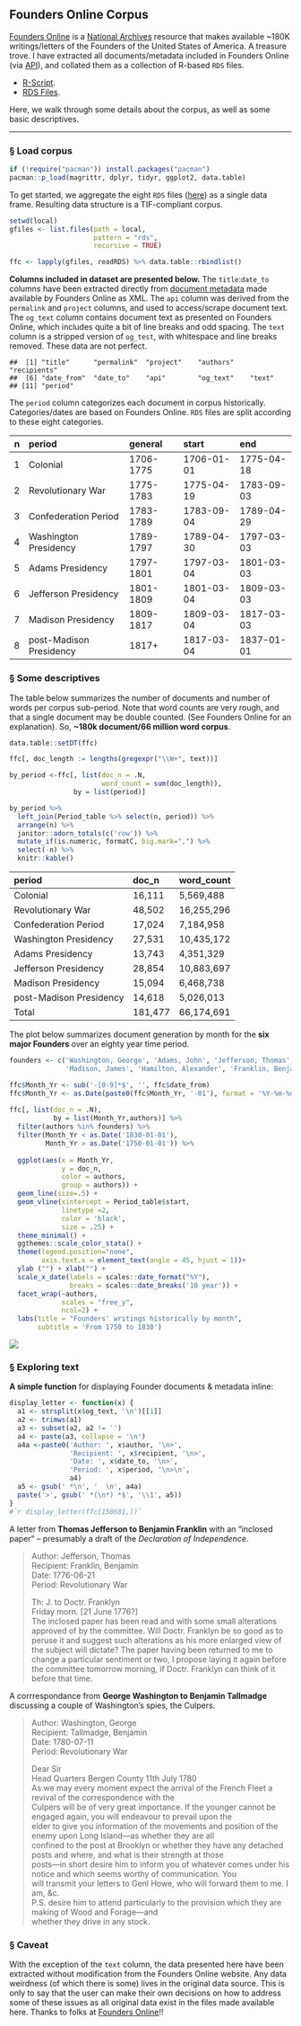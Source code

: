 Founders Online Corpus
----------------------

[Founders Online](https://founders.archives.gov/) is a [National
Archives](https://www.archives.gov/) resource that makes available
\~180K writings/letters of the Founders of the United States of America.
A treasure trove. I have extracted all documents/metadata included in
Founders Online (via [API](https://founders.archives.gov/API/docdata/)),
and collated them as a collection of R-based `RDS` files.

-   [R-Script](https://github.com/jaytimm/founders_archive_corpus/blob/master/scrape_founders_archive.R).
-   [RDS
    Files](https://github.com/jaytimm/founders_archive_corpus/tree/master/data).

Here, we walk through some details about the corpus, as well as some
basic descriptives.

------------------------------------------------------------------------

### § Load corpus

``` r
if (!require("pacman")) install.packages("pacman")
pacman::p_load(magrittr, dplyr, tidyr, ggplot2, data.table)
```

To get started, we aggregate the eight `RDS` files ([here]()) as a
single data frame. Resulting data structure is a TIF-compliant corpus.

``` r
setwd(local)
gfiles <- list.files(path = local, 
                     pattern = "rds", 
                     recursive = TRUE) 

ffc <- lapply(gfiles, readRDS) %>% data.table::rbindlist()
```

**Columns included in dataset are presented below.** The
`title`:`date_to` columns have been extracted directly from [document
metadata](https://founders.archives.gov/Metadata/) made available by
Founders Online as XML. The `api` column was derived from the
`permalink` and `project` columns, and used to access/scrape document
text. The `og_text` column contains document text as presented on
Founders Online, which includes quite a bit of line breaks and odd
spacing. The `text` column is a stripped version of `og_test`, with
whitespace and line breaks removed. These data are not perfect.

    ##  [1] "title"      "permalink"  "project"    "authors"    "recipients"
    ##  [6] "date_from"  "date_to"    "api"        "og_text"    "text"      
    ## [11] "period"

The `period` column categorizes each document in corpus historically.
Categories/dates are based on Founders Online. `RDS` files are split
according to these eight categories.

|    n| period                  | general   | start      | end        |
|----:|:------------------------|:----------|:-----------|:-----------|
|    1| Colonial                | 1706-1775 | 1706-01-01 | 1775-04-18 |
|    2| Revolutionary War       | 1775-1783 | 1775-04-19 | 1783-09-03 |
|    3| Confederation Period    | 1783-1789 | 1783-09-04 | 1789-04-29 |
|    4| Washington Presidency   | 1789-1797 | 1789-04-30 | 1797-03-03 |
|    5| Adams Presidency        | 1797-1801 | 1797-03-04 | 1801-03-03 |
|    6| Jefferson Presidency    | 1801-1809 | 1801-03-04 | 1809-03-03 |
|    7| Madison Presidency      | 1809-1817 | 1809-03-04 | 1817-03-03 |
|    8| post-Madison Presidency | 1817+     | 1817-03-04 | 1837-01-01 |

### § Some descriptives

The table below summarizes the number of documents and number of words
per corpus sub-period. Note that word counts are very rough, and that a
single document may be double counted. (See Founders Online for an
explanation). So, **\~180k document/66 million word corpus**.

``` r
data.table::setDT(ffc)

ffc[, doc_length := lengths(gregexpr("\\W+", text))]

by_period <-ffc[, list(doc_n = .N, 
                       word_count = sum(doc_length)),
                by = list(period)]

by_period %>% 
  left_join(Period_table %>% select(n, period)) %>% 
  arrange(n) %>% 
  janitor::adorn_totals(c('row')) %>%
  mutate_if(is.numeric, formatC, big.mark=",") %>%
  select(-n) %>%
  knitr::kable()
```

| period                  | doc\_n  | word\_count |
|:------------------------|:--------|:------------|
| Colonial                | 16,111  | 5,569,488   |
| Revolutionary War       | 48,502  | 16,255,296  |
| Confederation Period    | 17,024  | 7,184,958   |
| Washington Presidency   | 27,531  | 10,435,172  |
| Adams Presidency        | 13,743  | 4,351,329   |
| Jefferson Presidency    | 28,854  | 10,883,697  |
| Madison Presidency      | 15,094  | 6,468,738   |
| post-Madison Presidency | 14,618  | 5,026,013   |
| Total                   | 181,477 | 66,174,691  |

The plot below summarizes document generation by month for the **six
major Founders** over an eighty year time period.

``` r
founders <- c('Washington, George', 'Adams, John', 'Jefferson, Thomas', 
              'Madison, James', 'Hamilton, Alexander', 'Franklin, Benjamin')
```

``` r
ffc$Month_Yr <- sub('-[0-9]*$', '', ffc$date_from)
ffc$Month_Yr <- as.Date(paste0(ffc$Month_Yr, '-01'), format = '%Y-%m-%d')
  
ffc[, list(doc_n = .N), 
           by = list(Month_Yr,authors)] %>%
  filter(authors %in% founders) %>%
  filter(Month_Yr < as.Date('1830-01-01'),
         Month_Yr > as.Date('1750-01-01')) %>%
  
  ggplot(aes(x = Month_Yr, 
             y = doc_n, 
             color = authors,
             group = authors)) +
  geom_line(size=.5) +
  geom_vline(xintercept = Period_table$start,
             linetype =2, 
             color = 'black', 
             size = .25) +
  theme_minimal() +
  ggthemes::scale_color_stata() +
  theme(legend.position="none",
        axis.text.x = element_text(angle = 45, hjust = 1))+
  ylab ("") + xlab("") +
  scale_x_date(labels = scales::date_format("%Y"),
               breaks = scales::date_breaks('10 year')) +
  facet_wrap(~authors, 
             scales = "free_y", 
             ncol=2) + 
  labs(title = "Founders' writings historically by month",
       subtitle = 'From 1750 to 1830')
```

![](README_files/figure-markdown_github/unnamed-chunk-8-1.png)

### § Exploring text

**A simple function** for displaying Founder documents & metadata
inline:

``` r
display_letter <- function(x) {
  a1 <- strsplit(x$og_text, '\n')[[1]]
  a2 <- trimws(a1)
  a3 <- subset(a2, a2 != '')
  a4 <- paste(a3, collapse = '\n')
  a4a <-paste0('Author: ', x$author, '\n>', 
               'Recipient: ', x$recipient, '\n>', 
               'Date: ', x$date_to, '\n>', 
               'Period: ', x$period, '\n>\n', 
               a4)
  a5 <- gsub(' *\n', '  \n', a4a)
  paste('>', gsub(' *(\n*) *$', '\\1', a5))
}
#`r display_letter(ffc[150681,])`
```

A letter from **Thomas Jefferson to Benjamin Franklin** with an
“inclosed paper” – presumably a draft of the *Declaration of
Independence*.

> Author: Jefferson, Thomas  
> Recipient: Franklin, Benjamin  
> Date: 1776-06-21  
> Period: Revolutionary War
>
> Th: J. to Doctr. Franklyn  
> Friday morn. \[21 June 1776?\]  
> The inclosed paper has been read and with some small alterations
> approved of by the committee. Will Doctr. Franklyn be so good as to
> peruse it and suggest such alterations as his more enlarged view of
> the subject will dictate? The paper having been returned to me to
> change a particular sentiment or two, I propose laying it again before
> the committee tomorrow morning, if Doctr. Franklyn can think of it
> before that time. <br>

A corrrespondance from **George Washington to Benjamin Tallmadge**
discussing a couple of Washington’s spies, the Culpers.

> Author: Washington, George  
> Recipient: Tallmadge, Benjamin  
> Date: 1780-07-11  
> Period: Revolutionary War
>
> Dear Sir  
> Head Quarters Bergen County 11th July 1780  
> As we may every moment expect the arrival of the French Fleet a
> revival of the correspondence with the  
> Culpers will be of very great importance. If the younger cannot be
> engaged again, you will endeavour to prevail upon the  
> elder to give you information of the movements and position of the
> enemy upon Long Island—as whether they are all  
> confined to the post at Brooklyn or whether they have any detached
> posts and where, and what is their strength at those  
> posts—in short desire him to inform you of whatever comes under his
> notice and which seems worthy of communication. You  
> will transmit your letters to Genl Howe, who will forward them to me.
> I am, &c.  
> P.S. desire him to attend particularly to the provision which they are
> making of Wood and Forage—and  
> whether they drive in any stock.

### § Caveat

With the exception of the `text` column, the data presented here have
been extracted without modification from the Founders Online website.
Any data weirdness (of which there is some) lives in the original data
source. This is only to say that the user can make their own decisions
on how to address some of these issues as all original data exist in the
files made available here. Thanks to folks at [Founders
Online](https://founders.archives.gov/about)!!
